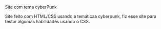 Site com tema cyberPunk

Site feito com HTML/CSS usando a temáticaa cyberpunk, fiz esse site para testar algumas habilidades usando o CSS.
